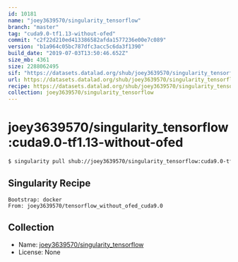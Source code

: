 ```yaml
---
id: 10181
name: "joey3639570/singularity_tensorflow"
branch: "master"
tag: "cuda9.0-tf1.13-without-ofed"
commit: "c2f22d210ed413386582afda1577236e00e7c089"
version: "b1a964c05bc787dfc3acc5c6da3f1390"
build_date: "2019-07-03T13:50:46.652Z"
size_mb: 4361
size: 2288062495
sif: "https://datasets.datalad.org/shub/joey3639570/singularity_tensorflow/cuda9.0-tf1.13-without-ofed/2019-07-03-c2f22d21-b1a964c0/b1a964c05bc787dfc3acc5c6da3f1390.simg"
url: https://datasets.datalad.org/shub/joey3639570/singularity_tensorflow/cuda9.0-tf1.13-without-ofed/2019-07-03-c2f22d21-b1a964c0/
recipe: https://datasets.datalad.org/shub/joey3639570/singularity_tensorflow/cuda9.0-tf1.13-without-ofed/2019-07-03-c2f22d21-b1a964c0/Singularity
collection: joey3639570/singularity_tensorflow
---
```


# joey3639570/singularity_tensorflow:cuda9.0-tf1.13-without-ofed

```bash
$ singularity pull shub://joey3639570/singularity_tensorflow:cuda9.0-tf1.13-without-ofed
```

## Singularity Recipe

```singularity
Bootstrap: docker
From: joey3639570/tensorflow_without_ofed_cuda9.0
```

## Collection

 - Name: [joey3639570/singularity_tensorflow](https://github.com/joey3639570/singularity_tensorflow)
 - License: None

